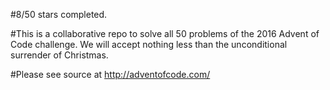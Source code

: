 #8/50 stars completed.

#This is a collaborative repo to solve all 50 problems of the 2016 Advent of Code challenge. We will accept nothing less than the unconditional surrender of Christmas.

#Please see source at http://adventofcode.com/
